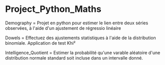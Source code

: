 # Project_Python_Maths

Demography = Projet en python pour estimer le lien entre deux séries observées, à l'aide d'un ajustement de régressio linéaire

Dowels = Effectuez des ajustements statistiques à l'aide de la distribution binomiale. Application de test Khi²

Intelligence_Quotient = Estimer la probabilité qu'une varable aléatoire d'une distribution normale standard soit incluse dans un intervalle donné.
